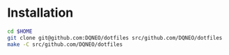 # Installation

```sh
cd $HOME
git clone git@github.com:DQNEO/dotfiles src/github.com/DQNEO/dotfiles
make -C src/github.com/DQNEO/dotfiles
```

